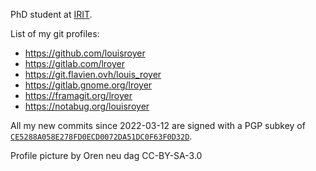 <!--
**louisroyer/louisroyer** is a ✨ _special_ ✨ repository because its `README.md` (this file) appears on your GitHub profile.

Here are some ideas to get you started:

- 🔭 I’m currently working on ...
- 🌱 I’m currently learning ...
- 👯 I’m looking to collaborate on ...
- 🤔 I’m looking for help with ...
- 💬 Ask me about ...
- 📫 How to reach me: ...
- 😄 Pronouns: ...
- ⚡ Fun fact: ...
-->
PhD student at [IRIT](https://irit.fr).

List of my git profiles:
- https://github.com/louisroyer
- https://gitlab.com/lroyer
- https://git.flavien.ovh/louis_royer
- https://gitlab.gnome.org/lroyer
- https://framagit.org/lroyer
- https://notabug.org/louisroyer

All my new commits since 2022-03-12 are signed with a PGP subkey of [`CE5288A058E278FD0ECD0072DA51DC0F63F0D32D`](https://github.com/louisroyer.gpg).

Profile picture by Oren neu dag CC-BY-SA-3.0
